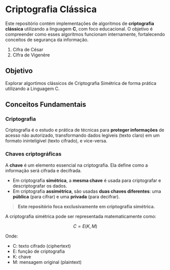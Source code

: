 # Criptografia Clássica

Este repositório contém implementações de algoritmos de **criptografia clássica** utilizando a linguagem **C**, com foco educacional. O objetivo é compreender como esses algoritmos funcionam internamente, fortalecendo conceitos de segurança da informação.

1. Cifra de César
2. CIfra de Vigenère

## Objetivo

Explorar algortimos clássicos de Criptografia Simétrica de forma prática utilizando a Linguagem C.

## Conceitos Fundamentais

### Criptografia

Criptografia é o estudo e prática de técnicas para **proteger informações** de acesso não autorizado, transformando dados legíveis (texto claro) em um formato ininteligível (texto cifrado), e vice-versa.

### Chaves criptográficas

A **chave** é um elemento essencial na criptografia. Ela define como a informação será cifrada e decifrada.

- Em criptografia **simétrica**, a **mesma chave** é usada para criptografar e descriptografar os dados.
- Em criptografia **assimétrica**, são usadas **duas chaves diferentes**: uma **pública** (para cifrar) e uma **privada** (para decifrar).

> **Este repositório foca exclusivamente em criptografia simétrica.**

A criptografia simétrica pode ser representada matematicamente como:

$$
C = E(K, M)
$$

Onde:

- C: texto cifrado (ciphertext)
- E: função de criptografia
- K: chave
- M: mensagem original (plaintext)
